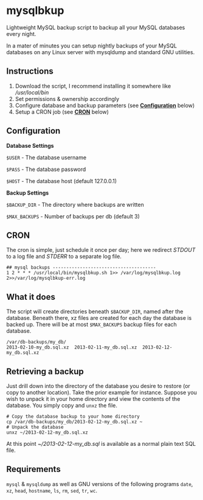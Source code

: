 mysqlbkup
=========

Lightweight MySQL backup script to backup all your MySQL databases every night.

In a mater of minutes you can setup nightly backups of your MySQL databases on
any Linux server with mysqldump and standard GNU utilities.

Instructions
------------
1. Download the script, I recommend installing it somewhere like */usr/local/bin*
2. Set permissions & ownership accordingly
3. Configure database and backup parameters (see **[Configuration](https://github.com/quickshiftin/mysqlbkup/edit/master/README.md#configuration)** below)
4. Setup a CRON job (see **[CRON](https://github.com/quickshiftin/mysqlbkup/edit/master/README.md#cron)** below)

Configuration
-------------
**Database Settings**

`$USER` - The database username

`$PASS` - The database password

`$HOST` - The database host (default 127.0.0.1)

**Backup Settings**

`$BACKUP_DIR`  - The directory where backups are written

`$MAX_BACKUPS` - Number of backups per db (default 3)

CRON
----
The cron is simple, just schedule it once per day;
here we redirect *STDOUT* to a log file and *STDERR* to a separate log file.

    ## mysql backups --------------------------------------
    1 2 * * * /usr/local/bin/mysqlbkup.sh 1>> /var/log/mysqlbkup.log 2>>/var/log/mysqlbkup-err.log
    
What it does
------------
The script will create directories beneath `$BACKUP_DIR`, named after the database.
Beneath there, xz files are created for each day the database is backed up. There
will be at most `$MAX_BACKUPS` backup files for each database.

    /var/db-backups/my_db/
    2013-02-10-my_db.sql.xz  2013-02-11-my_db.sql.xz  2013-02-12-my_db.sql.xz

Retrieving a backup
-------------------
Just drill down into the directory of the database you desire to restore
(or copy to another location). Take the prior example for instance. Suppose you wish to
unpack it in your home directory and view the contents of the database. You simply copy
and `unxz` the file.
```
# Copy the database backup to your home directory
cp /var/db-backups/my_db/2013-02-12-my_db.sql.xz ~
# Unpack the database
unxz ~/2013-02-12-my_db.sql.xz
```
At this point *~/2013-02-12-my_db.sql* is available as a normal plain text SQL file.

Requirements
------------
`mysql` & `mysqldump` as well as GNU versions of the following programs
`date`, `xz`, `head`, `hostname`, `ls`, `rm`, `sed`, `tr`, `wc`.
